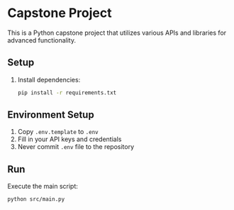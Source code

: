 # Capstone Project

This is a Python capstone project that utilizes various APIs and libraries for advanced functionality.

## Setup

1. Install dependencies:
   ```bash
   pip install -r requirements.txt
   ```

## Environment Setup

1. Copy `.env.template` to `.env`
2. Fill in your API keys and credentials
3. Never commit `.env` file to the repository

## Run

Execute the main script:
```bash
python src/main.py
```
